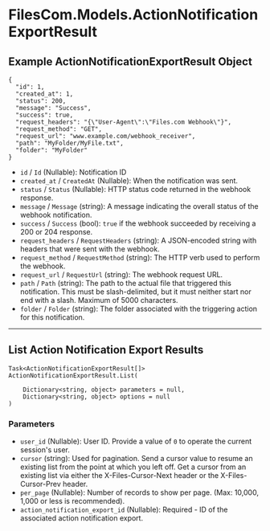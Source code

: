 # FilesCom.Models.ActionNotificationExportResult

## Example ActionNotificationExportResult Object

```
{
  "id": 1,
  "created_at": 1,
  "status": 200,
  "message": "Success",
  "success": true,
  "request_headers": "{\"User-Agent\":\"Files.com Webhook\"}",
  "request_method": "GET",
  "request_url": "www.example.com/webhook_receiver",
  "path": "MyFolder/MyFile.txt",
  "folder": "MyFolder"
}
```

* `id` / `Id`  (Nullable<Int64>): Notification ID
* `created_at` / `CreatedAt`  (Nullable<Int64>): When the notification was sent.
* `status` / `Status`  (Nullable<Int64>): HTTP status code returned in the webhook response.
* `message` / `Message`  (string): A message indicating the overall status of the webhook notification.
* `success` / `Success`  (bool): `true` if the webhook succeeded by receiving a 200 or 204 response.
* `request_headers` / `RequestHeaders`  (string): A JSON-encoded string with headers that were sent with the webhook.
* `request_method` / `RequestMethod`  (string): The HTTP verb used to perform the webhook.
* `request_url` / `RequestUrl`  (string): The webhook request URL.
* `path` / `Path`  (string): The path to the actual file that triggered this notification. This must be slash-delimited, but it must neither start nor end with a slash. Maximum of 5000 characters.
* `folder` / `Folder`  (string): The folder associated with the triggering action for this notification.


---

## List Action Notification Export Results

```
Task<ActionNotificationExportResult[]> ActionNotificationExportResult.List(
    
    Dictionary<string, object> parameters = null,
    Dictionary<string, object> options = null
)
```

### Parameters

* `user_id` (Nullable<Int64>): User ID.  Provide a value of `0` to operate the current session's user.
* `cursor` (string): Used for pagination.  Send a cursor value to resume an existing list from the point at which you left off.  Get a cursor from an existing list via either the X-Files-Cursor-Next header or the X-Files-Cursor-Prev header.
* `per_page` (Nullable<Int64>): Number of records to show per page.  (Max: 10,000, 1,000 or less is recommended).
* `action_notification_export_id` (Nullable<Int64>): Required - ID of the associated action notification export.
